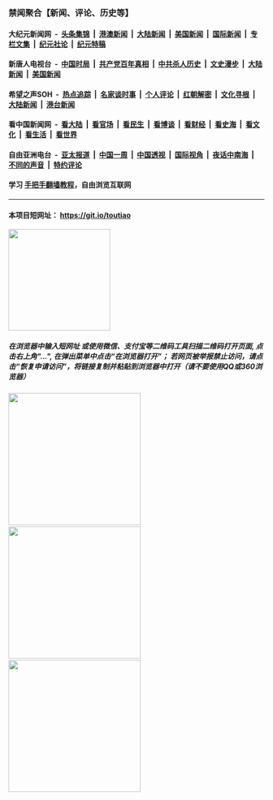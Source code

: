 ### 禁闻聚合【新闻、评论、历史等】

#### 大纪元新闻网 &nbsp;-&nbsp; [头条集锦](indexes/E头条集锦.md?t=02152002) &nbsp;|&nbsp; [港澳新闻](indexes/E港澳新闻.md?t=02152002)  &nbsp;|&nbsp; [大陆新闻](indexes/E大陆新闻.md?t=02152002) &nbsp;|&nbsp; [美国新闻](indexes/E美国新闻.md?t=02152002) &nbsp;|&nbsp; [国际新闻](indexes/E国际新闻.md?t=02152002) &nbsp;|&nbsp; [专栏文集](indexes/E专栏文集.md?t=02152002) &nbsp;|&nbsp; [纪元社论](indexes/E纪元社论.md?t=02152002) &nbsp;|&nbsp; [纪元特稿](indexes/E纪元特稿.md?t=02152002) 

#### 新唐人电视台 &nbsp;-&nbsp; [中国时局](indexes/N中国时局.md?t=02152002) &nbsp;|&nbsp; [共产党百年真相](indexes/N共产党百年真相.md?t=02152002) &nbsp;|&nbsp; [中共杀人历史](indexes/N中共杀人历史.md?t=02152002) &nbsp;|&nbsp; [文史漫步](indexes/N文史漫步.md?t=02152002) &nbsp;|&nbsp; [大陆新闻](indexes/N大陆新闻.md?t=02152002) &nbsp;|&nbsp; [美国新闻](indexes/N美国新闻.md?t=02152002)

#### 希望之声SOH &nbsp;-&nbsp; [热点追踪](indexes/H热点追踪.md?t=02152002) &nbsp;|&nbsp; [名家谈时事](indexes/H名家谈时事.md?t=02152002) &nbsp;|&nbsp; [个人评论](indexes/H个人评论.md?t=02152002)  &nbsp;|&nbsp; [红朝解密](indexes/H红朝解密.md?t=02152002) &nbsp;|&nbsp; [文化寻根](indexes/H文化寻根.md?t=02152002) &nbsp;|&nbsp; [大陆新闻](indexes/H大陆新闻.md?t=02152002) &nbsp;|&nbsp; [港台新闻](indexes/H港台新闻.md?t=02152002)

#### 看中国新闻网 &nbsp;-&nbsp; [看大陆](indexes/S看大陆.md?t=02152002) &nbsp;|&nbsp; [看官场](indexes/S看官场.md?t=02152002) &nbsp;|&nbsp; [看民生](indexes/S看民生.md?t=02152002)  &nbsp;|&nbsp; [看博谈](indexes/S看博谈.md?t=02152002) &nbsp;|&nbsp; [看财经](indexes/S看财经.md?t=02152002) &nbsp;|&nbsp; [看史海](indexes/S看史海.md?t=02152002) &nbsp;|&nbsp; [看文化](indexes/S看文化.md?t=02152002) &nbsp;|&nbsp; [看生活](indexes/S看生活.md?t=02152002) &nbsp;|&nbsp; [看世界](indexes/S看世界.md?t=02152002)

#### 自由亚洲电台 &nbsp;-&nbsp; [亚太报道](indexes/R亚太报道.md?t=02152002) &nbsp;|&nbsp; [中国一周](indexes/R中国一周.md?t=02152002) &nbsp;|&nbsp; [中国透视](indexes/R中国透视.md?t=02152002)  &nbsp;|&nbsp; [国际视角](indexes/R国际视角.md?t=02152002) &nbsp;|&nbsp; [夜话中南海](indexes/R夜话中南海.md?t=02152002) &nbsp;|&nbsp; [不同的声音](indexes/R不同的声音.md?t=02152002) &nbsp;|&nbsp; [特约评论](indexes/R特约评论.md?t=02152002)

#### 学习 [手把手翻墙教程](https://github.com/gfw-breaker/guides/wiki)，自由浏览互联网

----

#### 本项目短网址： https://git.io/toutiao
<img src="https://raw.githubusercontent.com/gfw-breaker/banned-news/master/scripts/img/qr.png" width="200px"/>  

##### 在浏览器中输入短网址 或使用微信、支付宝等二维码工具扫描二维码打开页面, 点击右上角"...", 在弹出菜单中点击“在浏览器打开”； 若网页被举报禁止访问，请点击“恢复申请访问”，将链接复制并粘贴到浏览器中打开（请不要使用QQ或360浏览器）

<img src="https://raw.githubusercontent.com/gfw-breaker/banned-news/master/scripts/img/1.png" width="260px"/> &nbsp; <img src="https://raw.githubusercontent.com/gfw-breaker/banned-news/master/scripts/img/2.png" width="260px"/> &nbsp; <img src="https://raw.githubusercontent.com/gfw-breaker/banned-news/master/scripts/img/3.png" width="260px"/>

